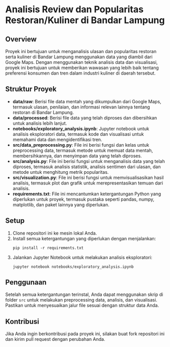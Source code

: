 # Analisis Review dan Popularitas Restoran/Kuliner di Bandar Lampung

## Overview
Proyek ini bertujuan untuk menganalisis ulasan dan popularitas restoran serta kuliner di Bandar Lampung menggunakan data yang diambil dari Google Maps. Dengan menggunakan teknik analisis data dan visualisasi, proyek ini bertujuan untuk memberikan wawasan yang lebih baik tentang preferensi konsumen dan tren dalam industri kuliner di daerah tersebut.

## Struktur Proyek
- **data/raw**: Berisi file data mentah yang dikumpulkan dari Google Maps, termasuk ulasan, penilaian, dan informasi relevan lainnya tentang restoran di Bandar Lampung.
- **data/processed**: Berisi file data yang telah diproses dan dibersihkan untuk analisis lebih lanjut.
- **notebooks/exploratory_analysis.ipynb**: Jupyter notebook untuk analisis eksploratori data, termasuk kode dan visualisasi untuk memahami data dan mengidentifikasi tren.
- **src/data_preprocessing.py**: File ini berisi fungsi dan kelas untuk preprocessing data, termasuk metode untuk memuat data mentah, membersihkannya, dan menyimpan data yang telah diproses.
- **src/analysis.py**: File ini berisi fungsi untuk menganalisis data yang telah diproses, termasuk analisis statistik, analisis sentimen dari ulasan, dan metode untuk menghitung metrik popularitas.
- **src/visualization.py**: File ini berisi fungsi untuk memvisualisasikan hasil analisis, termasuk plot dan grafik untuk merepresentasikan temuan dari analisis.
- **requirements.txt**: File ini mencantumkan ketergantungan Python yang diperlukan untuk proyek, termasuk pustaka seperti pandas, numpy, matplotlib, dan paket lainnya yang diperlukan.

## Setup
1. Clone repositori ini ke mesin lokal Anda.
2. Install semua ketergantungan yang diperlukan dengan menjalankan:
   ```
   pip install -r requirements.txt
   ```
3. Jalankan Jupyter Notebook untuk melakukan analisis eksploratori:
   ```
   jupyter notebook notebooks/exploratory_analysis.ipynb
   ```

## Penggunaan
Setelah semua ketergantungan terinstal, Anda dapat menggunakan skrip di folder `src` untuk melakukan preprocessing data, analisis, dan visualisasi. Pastikan untuk menyesuaikan jalur file sesuai dengan struktur data Anda.

## Kontribusi
Jika Anda ingin berkontribusi pada proyek ini, silakan buat fork repositori ini dan kirim pull request dengan perubahan Anda.